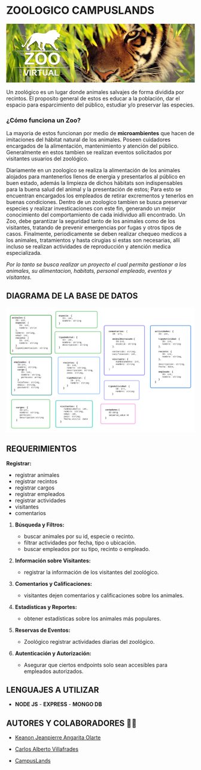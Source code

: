 # ZOOLOGICO CAMPUSLANDS

![zoo](./assets/banner.png)

Un zoológico es un lugar donde animales salvajes de forma dividida por recintos. El proposito general de estos es educar a la población, dar el espacio para esparcimiento del público, estudiar y/o preservar las especies.

### ¿Cómo funciona un Zoo?

La mayoria de estos funcionan por medio de **microambientes** que hacen de imitaciones del hábitat natural de los animales.
Poseen cuidadores encargados de la alimentación, mantenimiento y atención del público. Generalmente en estos tambien se realizan eventos solicitados por visitantes usuarios del zoológico.

Diariamente en un zoologico se realiza la alimentación de los animales alojados para mantenerlos llenos de energia y presentarlos al público en buen estado, además la limpieza de dichos hábitats son indispensables para la buena salud del animal y la presentación de estos; Para esto se encuentran encargados los empleados de retirar excrementos y tenerlos en buenas condiciones.
Dentro de un zoologico tambien se busca preservar especies y realizar investicaciones con este fin, generando un mejor conocimiento del comportamiento de cada inidividuo alli encontrado. Un Zoo, debe garantizar la seguridad tanto de los animales como de los visitantes, tratando de prevenir emergencias por fugas y otros tipos de casos.
Finalmente, periodicamente se deben realizar chequeo medicos a los animales, tratamientos y hasta cirugias si estas son necesarias, allí incluso se realizan actividades de reproducción y atención medica especializada.

_Por lo tanto se busca realizar un proyecto el cual permita gestionar a los animales, su alimentacion, habitats, personal empleado, eventos y visitantes._

## DIAGRAMA DE LA BASE DE DATOS

![diagramaDB](./assets/diagramaDB.png)

## REQUERIMIENTOS
   **Registrar:**
   - registrar animales
   - registrar recintos
   - registrar cargos
   - registrar empleados
   - registrar actividades
   - visitantes
   - comentarios

1. **Búsqueda y Filtros:**

   - buscar animales por su id, especie o recinto.
   - filtrar actividades por fecha, tipo o ubicación.
   - buscar empleados por su tipo, recinto o empleado.

2. **Información sobre Visitantes:**

   - registrar la información de los visitantes del zoológico.

3. **Comentarios y Calificaciones:**

   - visitantes dejen comentarios y calificaciones sobre los animales.

4. **Estadísticas y Reportes:**

   - obtener estadísticas sobre los animales más populares.

5. **Reservas de Eventos:**

   - Zoológico registrar actividades diarias del zoológico.

6. **Autenticación y Autorización:**
   - Asegurar que ciertos endpoints solo sean accesibles para empleados autorizados.

## LENGUAJES A UTILIZAR

- **NODE JS** - **EXPRESS** - **MONGO DB**

## AUTORES Y COLABORADORES 🧑‍🚀

- [Keanon Jeanpierre Angarita Olarte](https://github.com/Jean0405)
- [Carlos Alberto Villafrades](https://github.com/CarlosAlbertoVillafradesCAMPUS)

- [CampusLands](https://github.com/CampusLands)
